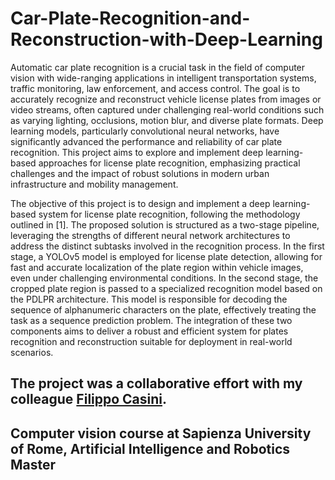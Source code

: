 # Car-Plate-Recognition-and-Reconstruction-with-Deep-Learning

 Automatic car plate recognition is a crucial task in the field of computer vision with wide-ranging
 applications in intelligent transportation systems, traffic monitoring, law enforcement, and access control.
 The goal is to accurately recognize and reconstruct vehicle license plates from images or video streams, often
 captured under challenging real-world conditions such as varying lighting, occlusions, motion blur, and diverse
 plate formats. Deep learning models, particularly convolutional neural networks, have significantly advanced
 the performance and reliability of car plate recognition. This project aims to explore and implement deep
 learning-based approaches for license plate recognition, emphasizing practical challenges and the impact of
 robust solutions in modern urban infrastructure and mobility management.

  The objective of this project is to design and implement a deep learning-based system for license plate
 recognition, following the methodology outlined in [1]. The proposed solution is structured as a two-stage pipeline,
 leveraging the strengths of different neural network architectures to address the distinct subtasks involved in the
 recognition process. In the first stage, a YOLOv5 model is employed for license plate detection, allowing for
 fast and accurate localization of the plate region within vehicle images, even under challenging environmental
 conditions. In the second stage, the cropped plate region is passed to a specialized recognition model based on the
 PDLPR architecture. This model is responsible for decoding the sequence of alphanumeric characters on the plate,
 effectively treating the task as a sequence prediction problem. The integration of these two components aims to
 deliver a robust and efficient system for plates recognition and reconstruction suitable for deployment in real-world
 scenarios.



The project was a collaborative effort with my colleague [Filippo Casini](https://github.com/Filippo-hub).
----------------------------------------------------------------------------------------------------------
Computer vision course at Sapienza University of Rome, Artificial Intelligence and Robotics Master 
--------------------------------------------------------------------------------------------------------------


